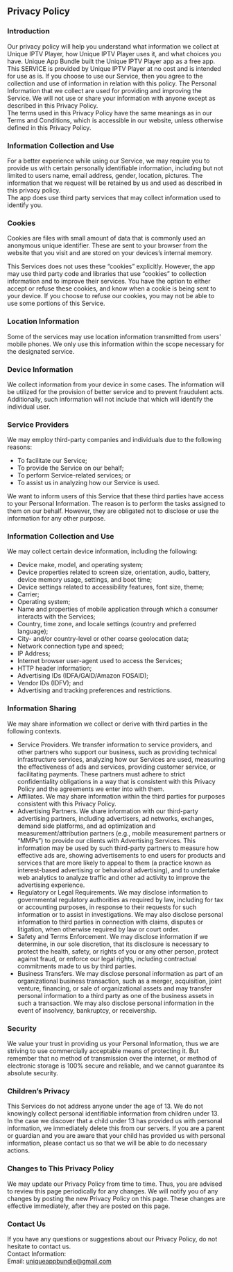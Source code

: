 Privacy Policy  
----------------

### Introduction  
Our privacy policy will help you understand what information we collect at Unique IPTV Player, how Unique IPTV Player uses it, and what choices you have.
Unique App Bundle built the Unique IPTV Player app as a free app. This SERVICE is provided by Unique IPTV Player at no cost and is intended for use as is.
If you choose to use our Service, then you agree to the collection and use of information in  relation with this policy. The Personal Information that we collect are used for providing and improving the Service. We will not use or share your information with anyone except as described in this Privacy Policy.  
The terms used in this Privacy Policy have the same meanings as in our Terms and Conditions, which is accessible in our website, unless otherwise  defined in this Privacy Policy.

### Information Collection and Use  
For a better experience while using our Service, we may require you to provide us with certain personally identifiable information, including but not limited to users name, email address, gender, location, pictures. The information that we request will be retained by us and used as described in this privacy policy.  
The app does use third party services that may collect information used to identify you. 

### Cookies  
Cookies are files with small amount of data that is commonly used an anonymous unique identifier. These are sent to your browser from the website that you visit and are stored on your devices’s internal memory.  

This Services does not uses these “cookies” explicitly. However, the app may use third party code and libraries that use “cookies” to collection information and to improve their services. You have the option  to either accept or refuse these cookies, and know when a cookie is being sent to your device. If you choose to refuse our cookies, you may not be able to use some portions of this Service.  

### Location Information  
Some of the services may use location information transmitted from users' mobile phones. We only use this information within the scope necessary for the designated service.  

### Device Information  
We collect information from your device in some cases. The information will be utilized for the provision of better service and to prevent fraudulent acts. Additionally, such information will not include that which will identify the individual user.  

### Service Providers  
We may employ third-party companies and individuals due to the following reasons:  
* To facilitate our Service;
* To provide the Service on our behalf;
* To perform Service-related services; or
* To assist us in analyzing how our Service is used.  

We want to inform users of this Service that these third parties have access to your Personal Information. The reason is to perform the tasks assigned to them on our behalf. However, they are obligated not to disclose or use the information for any other purpose.  

### Information Collection and Use
We may collect certain device information, including the following:
* Device make, model, and operating system;
* Device properties related to screen size, orientation, audio, battery, device memory usage, settings, and boot time;
* Device settings related to accessibility features, font size, theme; 
* Carrier;
* Operating system;
* Name and properties of mobile application through which a consumer interacts with the Services;
* Country, time zone, and locale settings (country and preferred language);
* City- and/or country-level or other coarse geolocation data;
* Network connection type and speed;
* IP Address;
* Internet browser user-agent used to access the Services;
* HTTP header information;
* Advertising IDs (IDFA/GAID/Amazon FOSAID);
* Vendor IDs (IDFV); and
* Advertising and tracking preferences and restrictions.

### Information Sharing
We may share information we collect or derive with third parties in the following contexts.

* Service Providers. We transfer information to service providers, and other partners who support our business, such as providing technical infrastructure services, analyzing how our Services are used, measuring the effectiveness of ads and services, providing customer service, or facilitating payments. These partners must adhere to strict confidentiality obligations in a way that is consistent with this Privacy Policy and the agreements we enter into with them.
* Affiliates. We may share information within the third parties for purposes consistent with this Privacy Policy.
* Advertising Partners. We share information with our third-party advertising partners, including advertisers, ad networks, exchanges, demand side platforms, and ad optimization and measurement/attribution partners (e.g., mobile measurement partners or “MMPs”) to provide our clients with Advertising Services. This information may be used by such third-party partners to measure how effective ads are, showing advertisements to end users for products and services that are more likely to appeal to them (a practice known as interest-based advertising or behavioral advertising), and to undertake web analytics to analyze traffic and other ad activity to improve the advertising experience.
* Regulatory or Legal Requirements. We may disclose information to governmental regulatory authorities as required by law, including for tax or accounting purposes, in response to their requests for such information or to assist in investigations. We may also disclose personal information to third parties in connection with claims, disputes or litigation, when otherwise required by law or court order.
* Safety and Terms Enforcement. We may disclose information if we determine, in our sole discretion, that its disclosure is necessary to protect the health, safety, or rights of you or any other person, protect against fraud, or enforce our legal rights, including contractual commitments made to us by third parties.
* Business Transfers. We may disclose personal information as part of an organizational business transaction, such as a merger, acquisition, joint venture, financing, or sale of organizational assets and may transfer personal information to a third party as one of the business assets in such a transaction. We may also disclose personal information in the event of insolvency, bankruptcy, or receivership.

### Security  
We value your trust in providing us your Personal Information, thus we are striving to use commercially acceptable means of protecting it. But remember that no method of transmission over  the internet, or method of electronic storage is 100% secure and reliable, and we cannot guarantee its absolute security.  

### Children’s Privacy  
This Services do not address anyone under the age of 13. We do not knowingly collect personal identifiable information from children under 13. In the case we discover that a child under 13 has provided us with personal information, we immediately delete this from our servers. If you  are  a  parent  or  guardian and you are aware that your child has provided us with personal information, please contact us so that we will be able to do necessary actions.  

### Changes to This Privacy Policy  
We may update our Privacy Policy from time to time. Thus, you are advised to review this page periodically for any changes. We will notify you of any changes by posting the new Privacy Policy on this page. These changes are effective immediately, after they are posted on this page.  

### Contact Us  
If you have any questions or suggestions about our Privacy Policy, do not hesitate to contact us.  
Contact Information:  
Email: uniqueappbundle@gmail.com
  
